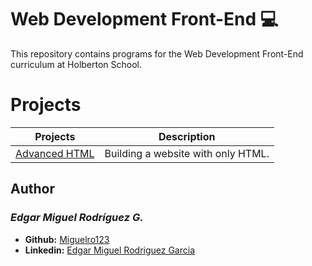# Web Development Front-End :computer:

This repository contains programs for the Web Development Front-End curriculum at Holberton School.

# Projects
Projects | Description
----------- | -----------
[Advanced HTML](./0x00-html_advanced) | Building a website with only HTML.

## Author
### _Edgar Miguel Rodríguez G._

- **Github:** [Miguelro123](https://github.com/Miguelro123) 
- **Linkedin:** [Edgar Miguel Rodriguez Garcia](https://www.linkedin.com/in/edgar-miguel-rodriguez-garcia-20a5281a2/)

